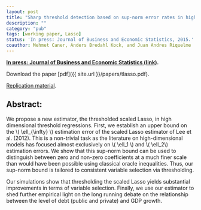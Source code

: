 ```yaml
---
layout: post
title: "Sharp threshold detection based on sup-norm error rates in high-dimensional models"
description: ""
category: "pub"
tags: [working paper, Lasso]
status: 'In press: Journal of Business and Economic Statistics, 2015.'
coauthor: Mehmet Caner, Anders Bredahl Kock, and Juan Andres Riquelme
---
```


**[In press: Journal of Business and Economic Statistics (link)](http://www.tandfonline.com/doi/abs/10.1080/07350015.2015.1052461).**

Download the paper [pdf]({{ site.url }}/papers/tlasso.pdf).

[Replication material](https://github.com/lcallot/ttlas).

## Abstract:

We propose a new estimator, the thresholded scaled Lasso, in high dimensional threshold regressions. First, we establish an upper bound on the \\( \ell_{\infty} \\) estimation error of the scaled Lasso estimator of Lee et al. (2012). This is a non-trivial task as the literature on high-dimensional models has focused almost exclusively on \\( \ell_1 \\) and \\( \ell_2\\) estimation errors. We show that this sup-norm bound can be used to distinguish between zero and non-zero coefficients at a much finer scale than would have been possible using classical oracle inequalities. Thus, our sup-norm bound is tailored to consistent variable selection via thresholding.

Our simulations show that thresholding the scaled Lasso yields substantial improvements in terms of variable selection. Finally, we use our estimator to shed further empirical light on the long running debate on the relationship between the level of debt (public and private) and GDP growth.